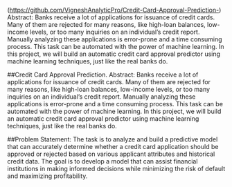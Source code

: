 (https://github.com/VigneshAnalyticPro/Credit-Card-Approval-Prediction-)
Abstract:
Banks receive a lot of applications for issuance of credit cards. Many of them are rejected for many reasons, like high-loan balances, low-income levels, or too many inquiries on an individual’s credit report. Manually analyzing these applications is error-prone and a time consuming process. This task can be automated with the power of machine learning. In this project, we will build an automatic credit card approval predictor using machine learning techniques, just like the real banks do. 



##Credit Card Approval Prediction.
Abstract:
Banks receive a lot of applications for issuance of credit cards. Many of them are rejected for many reasons, like high-loan balances, low-income levels, or too many inquiries on an individual’s credit report. Manually analyzing these applications is error-prone and a time consuming process. This task can be automated with the power of machine learning. In this project, we will build an automatic credit card approval predictor using machine learning techniques, just like the real banks do. 
 
##Problem Statement: 
The task is to analyze and build a predictive model that can accurately determine whether a credit card application should be approved or rejected based on various applicant attributes and historical credit data. The goal is to develop a model that can assist financial institutions in making informed decisions while minimizing the risk of default and maximizing profitability. 
 
 
